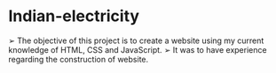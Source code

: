 # Indian-electricity
➢ The objective of this project is to create a website using my current knowledge of HTML, CSS and JavaScript. ➢ It was to have experience regarding the construction of website. 
